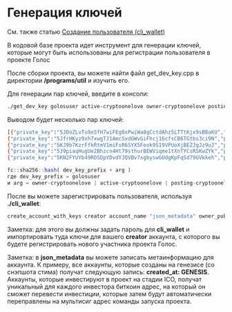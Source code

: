 # Генерация ключей
<!-- toc -->

См. также статью [Создание пользователя (cli_wallet)](https://wiki.golos.io/3-guides/stati/sozdanie-polzovatelya-ispolzuya-cliwallet.html)


В кодовой базе проекта идет инструмент для генерации ключей, которые могут быть использованы для регистрации пользователя в проекте Голос

После сборки проекта, вы можете найти файл get_dev_key.cpp в директории __/programs/util__ и изучить его.

Для генерации пар ключей, введите в консоли:

```bash
./get_dev_key golosuser active-cryptoonelove owner-cryptoonelove posting-cryptoonelove memo-cryptoonelove othercryptoonelovekey
```
Выводом будет несколько пар ключей:

```bash
[{"private_key":"5JDoZLvTu9xSfH7wiFEg8xPwiWa8gCctdAhz5LTTtKjx9sBBaKU","public_key":"GLS4ybS19Ga2dh3zFJAVhQLTie5dmg4UEVbpK3Vu7ThBqUJeath4j"},
{"private_key":"5JfrHKyz9xh7xwgTJ1AmcSvdGWvGiFhcj16cfsCB6TGtbs3ci9N","public_key":"GLS8XXEaRx855V8jymLgnuAhhvo8WRD4fmUQm9qxsvdq8wxt8Ayu6"},
{"private_key":"5KJ9b7KzrFfkRtmV1miFsR6SYX5Feok9S19VPUoXjBEZJgJz9uJ","public_key":"GLS6cdxbXENrw9G32L3ZcNj8DHDNEF6LU7cuRGzspuc47keyyheng"},
{"private_key":"5J9piaqHugUe2Bhzcn4Ht79sthurBEWViqme1tXnTYCsRSKwZYk","public_key":"GLS7QM8d9whh9VzNEqXynrqb7VgPb1MyZsraDD37Cyzw6pqTFDbtQ"},
{"private_key":"5KN2FYUYb49RDSDpYDvdYJQVBv7xgbyswGUdgKpFqSd79GVkkeh","public_key":"GLS7vpq2yJK3WeNxeFGj4hkPpYzuyxZTpkLHzN1CNLoDyfnFmXiLh"}]
```

```javascript
fc::sha256::hash( dev_key_prefix + arg )
где dev_key_prefix = golosuser
и arg = owner-cryptoonelove | active-cryptoonelove | posting-cryptoonelove | memo-cryptoonelove
```

После вы можете зарегистрировать пользователя, используя __./cli_wallet__:

```javascript
create_account_with_keys creator account_name "json_metadata" owner_public_key active_public_key posting_public_key meme_public_key true
```
Заметка: для этого вы должны задать пароль для __cli_wallet__ и импортировать туда ключи для вашего __creator__ аккаунта, с которого вы будете регистрировать нового участника проекта Голос.

Заметка: в __json_metadata__ вы можете записать метаинформацию для аккаунта. 
К примеру, все аккаунты, которые созданы на генезисе (со снэпшота стима) получат следующую запись: __created_at: GENESIS__. Аккаунты, которые инвестируют в проект на стадии ICO, получат уникальный для каждого инвестора биткоин адрес, на который он сможет перевести инвестиции, которые затем будут автоматически переправлены на мультисиг адрес команды запуска проекта.
